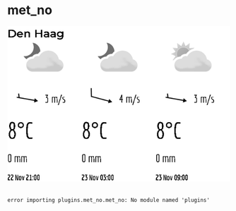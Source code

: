 # met_no
![sample image for plugin met_no](./met_no_sample.png)
```
 
error importing plugins.met_no.met_no: No module named 'plugins'
```

